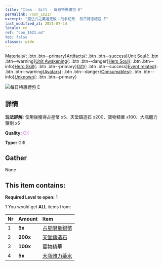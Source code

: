 ```yaml
---
title: "Item - Gift - 每日特惠禮包 E"
permalink: /con_1621/
excerpt: "魔法门之英雄无敌：战争纪元  每日特惠禮包 E"
last_modified_at: 2021-07-14
locale: cn
ref: "con_1621.md"
toc: false
classes: wide
---
```

 [Materials](/ItemsCN/){: .btn .btn--primary}[Artifacts](/ItemsCN/Artifacts/){: .btn .btn--success}[Unit Soul](/ItemsCN/UnitSoul/){: .btn .btn--warning}[Unit Awakening](/ItemsCN/UnitAwakening/){: .btn .btn--danger}[Hero Soul](/ItemsCN/HeroSoul/){: .btn .btn--info}[Hero Skill](/ItemsCN/HeroSkill/){: .btn .btn--primary}[Gift](/ItemsCN/Gift/){: .btn .btn--success}[Event related](/ItemsCN/Events/){: .btn .btn--warning}[Avatars](/ItemsCN/Avatars/){: .btn .btn--danger}[Consumables](/ItemsCN/Consumables/){: .btn .btn--info}[Unknown](/ItemsCN/Unknown/){: .btn .btn--primary}

 ![每日特惠禮包 E](/images/t/i_907237.png)

## 詳情
 **玩法詳解:** 使用後獲得占星幣 x5、天堂鑄造石 x200、寶物精華 x100、大瓶體力藥劑 x5

 **Quality:** <span style="color: #DA70D6">OK</span>

 **Type:** Gift

## Gather

  None

## This item contains:

 **Required Level to open:** 1

 1 You would get **ALL** items  from:

  | Nr | Amount |     Item    |
  |:---|:-------|:------------|
  | 1 |  **5x** | [占星限量銀幣](/cn/Items/con_969/) |  | 
  | 2 |  **200x** | [天堂鑄造石](/cn/Items/art_188/) |  | 
  | 3 |  **100x** | [寶物精華](/cn/Items/con_905/) |  | 
  | 4 |  **5x** | [大瓶體力藥水](/cn/Items/con_706/) |  | 

